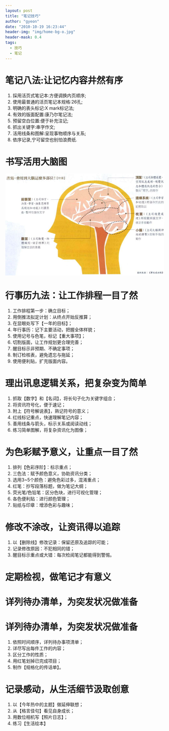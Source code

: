 ```yaml
---
layout: post
title: "笔记技巧"
author: "gyeon"
date: "2010-10-19 16:23:44"
header-img: "img/home-bg-o.jpg"
header-mask: 0.4
tags:
  - 技巧
  - 笔记
---
```


# 笔记八法:让记忆内容井然有序

1. 採用活页式笔记本:方便调换内页顺序;
2. 使用最普通的活页笔记本规格:26孔;
3. 明确的表头标记:X mark标记法;
4. 有效的版面配置:康乃尔笔记法;
5. 预留空白位置:便于补充注记;
6. 抓出关键字:串字作文;
7. 活用线条和图解:呈现事物顺序与关系;
8. 依序记录,宁可留空也别怕浪费纸.


# 书写活用大脑图

![活用大脑](vx_images/500307683031112.png)

# 行事历九法：让工作排程一目了然

1. 工作排程第一步：确立目标；
2. 用倒推法拟定计划：从终点开始反推算；
3. 在显眼处写下【一年的目标】；
4. 年行事历：记下主要活动，把握全体样貌；
5. 使用记号与色笔，标记【重大事项】；
6. 切割版面，让工作规划更合理完善；
7. 醒目标示非预期、不确定事项；
8. 制订检核表，避免遗忘与拖延；
9. 使用便利贴，扩充版面内容。

# 理出讯息逻辑关系，把复杂变为简单

1. 抓取【数字】和【名词】，将长句子化为关键字组合；
2. 将资讯符号化，便于速记；
3. 附上【符号解说表】，熟记符号的意义；
4. 红线标记重点，快速理解笔记内容；
5. 善用线条与箭头，标示关系或阅读动线；
6. 练习简单图解，将复杂资讯化为图像；


# 为色彩赋予意义，让重点一目了然

1. 排列【色彩序阶】：标示重点；
2. 三色法：赋予颜色意义，协助资讯分类；
3. 选用3~5个颜色：避免色彩过多，混淆重点；
4. 红笔：抄写段落标题，做为笔记大纲；
5. 荧光笔/色铅笔：区分色块，进行可视化管理；
6. 各色便利贴：进行颜色管理；
7. 贴纸与印章：增添色彩与趣味；


# 修改不涂改，让资讯得以追踪

1. 以【删除线】修改记录：保留还原及追踪的可能；
2. 记录修改原因：不犯相同的错；
3. 醒目标示重点或大错：每次检阅笔记都能得到警惕。


# 定期检视，做笔记才有意义

# 详列待办清单，为突发状况做准备

# 详列待办清单，为突发状况做准备

1. 依照时间顺序，详列待办事项清单；
2. 详尽写出每件工作的内容；
3. 区分工作的性质；
4. 用红笔划掉已完成项目；
5. 制作【规格化的传话单】。

# 记录感动，从生活细节汲取创意

1. 以【今年热中的主题】做延伸联想；
2. 从【格言佳句】看见自身成长；
3. 用数位相机写【照片日志】；
4. 练习【生活绘本】